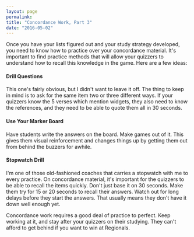 ```yaml
---
layout: page
permalink: 
title: "Concordance Work, Part 3"
date: "2016-05-02"
---
```


Once you have your lists figured out and your study strategy developed, you need to know how to practice over your concordance material. It's important to find practice methods that will allow your quizzers to understand how to recall this knowledge in the game. Here are a few ideas:

#### Drill Questions

This one's fairly obvious, but I didn't want to leave it off. The thing to keep in mind is to ask for the same item two or three different ways. If your quizzers know the 5 verses which mention widgets, they also need to know the references, and they need to be able to quote them all in 30 seconds.

#### Use Your Marker Board

Have students write the answers on the board. Make games out of it. This gives them visual reinforcement and changes things up by getting them out from behind the buzzers for awhile.

#### Stopwatch Drill

I'm one of those old-fashioned coaches that carries a stopwatch with me to every practice. On concordance material, it's important for the quizzers to be able to recall the items quickly. Don't just base it on 30 seconds. Make them try for 15 or 20 seconds to recall their answers. Watch out for long delays before they start the answers. That usually means they don't have it down well enough yet.

Concordance work requires a good deal of practice to perfect. Keep working at it, and stay after your quizzers on their studying. They can't afford to get behind if you want to win at Regionals.
